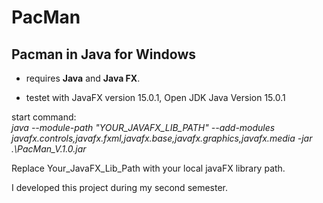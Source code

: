 # PacMan
## Pacman in Java for Windows

- requires **Java** and **Java FX**.

- testet with JavaFX version 15.0.1, Open JDK Java Version 15.0.1

start command: <br>
<em> java --module-path "YOUR_JAVAFX_LIB_PATH" --add-modules javafx.controls,javafx.fxml,javafx.base,javafx.graphics,javafx.media -jar .\PacMan_V.1.0.jar </em>

Replace Your_JavaFX_Lib_Path with your local javaFX library path.

I developed this project during my second semester.
